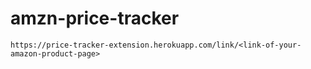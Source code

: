 # amzn-price-tracker
`
https://price-tracker-extension.herokuapp.com/link/<link-of-your-amazon-product-page>
`
